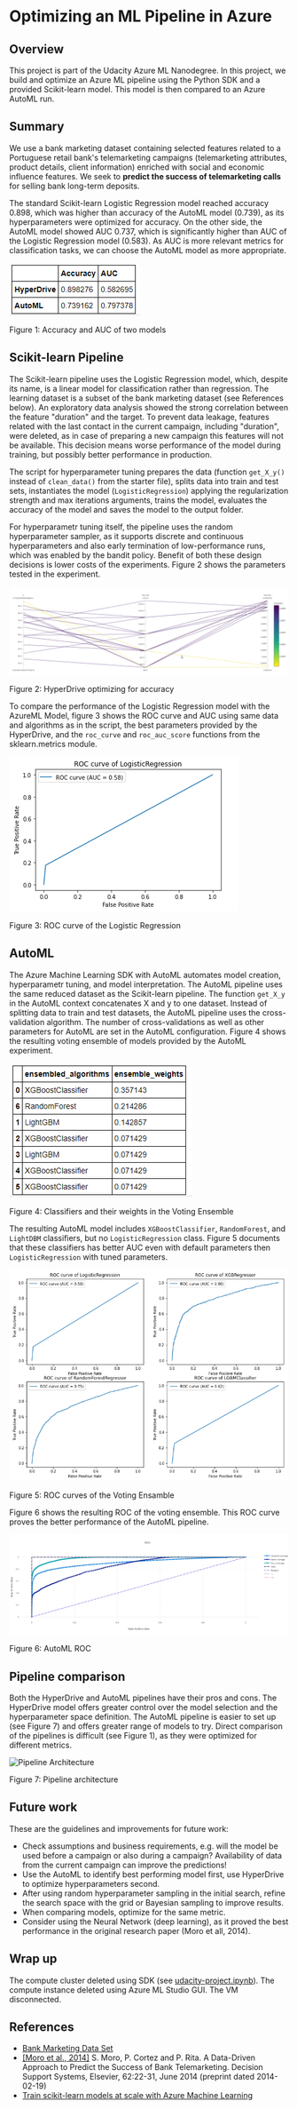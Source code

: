 # Optimizing an ML Pipeline in Azure

## Overview
This project is part of the Udacity Azure ML Nanodegree.
In this project, we build and optimize an Azure ML pipeline using the Python SDK and a provided Scikit-learn model.
This model is then compared to an Azure AutoML run.

## Summary
We use a bank marketing dataset containing selected features related to a Portuguese retail bank's telemarketing campaigns
(telemarketing attributes, product details, client information) enriched with social and economic influence features. We seek to 
**predict the success of telemarketing calls** for selling bank long-term deposits.

The standard Scikit-learn Logistic Regression model reached accuracy 0.898, which was higher than accuracy of the AutoML model (0.739), as its hyperparameters were optimized for accuracy. On the other side, the AutoML model showed AUC 0.737, which is significantly higher than AUC of the Logistic Regression model (0.583). As AUC is more relevant metrics for classification tasks, we can choose the AutoML model as more appropriate.

![Models' Metrics (click to see the image)](img/AML-Results.png?raw=true)

Figure 1: Accuracy and AUC of two models

## Scikit-learn Pipeline
The Scikit-learn pipeline uses the Logistic Regression model, which, despite its name, is a linear model for classification rather than regression. The learning dataset is a subset of the bank marketing dataset (see References below). An exploratory data analysis showed the strong correlation between the feature "duration" and the target. To prevent data leakage, features related with the last contact in the current campaign, including "duration", were deleted, as in case of preparing a new campaign this features will not be available. This decision means worse performance of the model during training, but possibly better performance in production.

The script for hyperparameter tuning prepares the data (function `get_X_y()` instead of `clean_data()` from the starter file), splits data into train and test sets, instantiates the model (`LogisticRegression`) applying the regularization strength and max iterations arguments, trains the model, evaluates the accuracy of the model and saves the model to the output folder.

For hyperparametr tuning itself, the pipeline uses the random hyperparameter sampler, as it supports discrete and continuous hyperparameters and also early termination of low-performance runs, which was enabled by the bandit policy. Benefit of both these design decisions is lower costs of the experiments. Figure 2 shows the parameters tested in the experiment.

![HyperDrive Accuracy (click to see the image)](img/AML-HyperDrive-Acuracy-2.png?raw=true)

Figure 2: HyperDrive optimizing for accuracy

To compare the performance of the Logistic Regression model with the AzureML Model, figure 3 shows the ROC curve and AUC using same data and algorithms as in the script, the best parameters provided by the HyperDrive, and the `roc_curve` and `roc_auc_score` functions from the sklearn.metrics module.

![LR ROC Curve (click to see the image)](img/AML-ROC-LR.png?raw=true)

Figure 3: ROC curve of the Logistic Regression

## AutoML
The Azure Machine Learning SDK with AutoML automates model creation, hyperparametr tuning, and model interpretation. The AutoML pipeline uses the same reduced dataset as the Scikit-learn pipeline. The function `get_X_y` in the AutoML context concatenates X and y to one dataset. Instead of splitting data to train and test datasets, the AutoML pipeline uses the cross-validation algorithm. The number of cross-validations as well as other parameters for AutoML are set in the AutoML configuration. Figure 4 shows the resulting voting ensemble of models provided by the AutoML experiment.

![Voting Ensemble Clfs (click to see the image)](img/AML-VE-clfs.png?raw=true)

Figure 4: Classifiers and their weights in the Voting Ensemble

The resulting AutoML model includes `XGBoostClassifier`, `RandomForest`, and `LightDBM` classifiers, but no `LogisticRegression` class. Figure 5 documents that these classifiers has better AUC even with default parameters then `LogisticRegression` with tuned parameters.

![ROC of Voting Ensamble Clfs (click to see the image)](img/AML-VE-clfs-ROC.png?raw=true)

Figure 5: ROC curves of the Voting Ensamble

Figure 6 shows the resulting ROC of the voting ensemble. This ROC curve proves the better performance of the AutoML pipeline.

![AutoML ROC (click to see the image)](img/AML-AutoML-ROC.png?raw=true)

Figure 6: AutoML ROC

## Pipeline comparison
Both the HyperDrive and AutoML pipelines have their pros and cons. The HyperDrive model offers greater control over the model selection and the hyperparameter space definition. The AutoML pipeline is easier to set up (see Figure 7) and offers greater range of models to try. Direct comparison of the pipelines is difficult (see Figure 1), as they were optimized for different metrics.

![Pipeline Architecture](http://www.plantuml.com/plantuml/png/NP2_pjDG3CLtFuN7xri0CJ0aLLMWI0mW8M1WgzpKIKtkdojVtqgH-l3SfBHgkzg_StnyDjb8hNW7pUSO0dU65l4JXH5_isDFEh99671BHl3-7NRH5H_o2ffjtHlZX-i8NgeoAPyu61ugZevff86HmW5BaD17zMHoOfIGYkNN5feVoecK5m6iP6rA4juCRBi_k-dbTVLMrYrKuGZDrocnRdNM9qdi9F2vnZx6c1a9EqSvIo-irVPNSc9enuln_DDYl4GnpeQPhOKyKpFCdVGJr23asLWXaq-EzJ-1D5JjZKCcTHDaYodLQY159ztqnDOsUncACYo7P-vltBV0DS02tY5uzvcMCCSlUo_sF5zwk1xuM2n-__RGnCtlidlmUfZD8IwTVZcHArRjEHTdUGtDJnua6-jIdey7TcVOL47nxXy0)

Figure 7: Pipeline architecture

## Future work
These are the guidelines and improvements for future work:
+ Check assumptions and business requirements, e.g. will the model be used before a campaign or also during a campaign? Availability of data from the current campaign can improve the predictions!
+ Use the AutoML to identify best performing model first, use HyperDrive to optimize hyperparameters second.
+ After using random hyperparameter sampling in the initial search, refine the search space with the grid or Bayesian sampling to improve results.
+ When comparing models, optimize for the same metric.
+ Consider using the Neural Network (deep learning), as it proved the best performance in the original research paper (Moro et all, 2014).

## Wrap up
The compute cluster deleted using SDK (see [udacity-project.ipynb](https://github.com/lustraka/nd00333_AZMLND_Optimizing_a_Pipeline_in_Azure-Starter_Files/blob/master/udacity-project.ipynb)). The compute instance deleted using Azure ML Studio GUI. The VM disconnected.

## References
+ [Bank Marketing Data Set](https://archive.ics.uci.edu/ml/datasets/Bank+Marketing)
+ [\[Moro et al., 2014\]](https://core.ac.uk/download/pdf/55631291.pdf) S. Moro, P. Cortez and P. Rita. A Data-Driven Approach to Predict the Success of Bank Telemarketing. Decision Support Systems, Elsevier, 62:22-31, June 2014 (preprint dated 2014-02-19)
+ [Train scikit-learn models at scale with Azure Machine Learning](https://docs.microsoft.com/en-us/azure/machine-learning/how-to-train-scikit-learn?view=azure-ml-py)



<!--
![(click to see the image)](img/?raw=true)

@startuml
:Connect to Bank Telemarketing Data
20 columns<
:Delete 6 columns
(to prevent data leakage and uninformative inputs);
:Prepare data
<i>train.get_X_y()</i>;
fork
:HyperDrive pipeline|
:Choose a classifier;
:Split the data to train and test set;
split
:Specify
parameter
sampler;
split again
:Specify early
stopping
policy;
split again
:Configure
training
job;
end split
:Configure HyperDrive run;
:Submit HyperDrive run;
fork again
:AutoML pipeline|
:Configure AutoML run;
:Submit AutoML run;
end fork
:Evalute results>
:Register the model|
@enduml
-->
